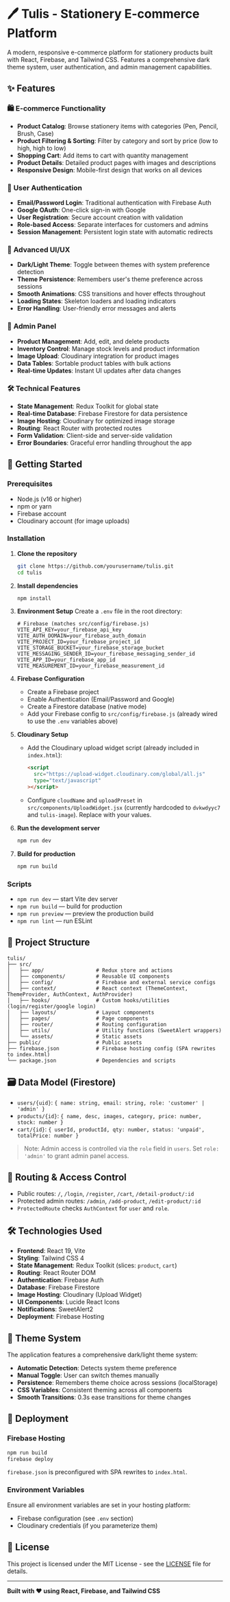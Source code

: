 # 🖊️ Tulis - Stationery E-commerce Platform

A modern, responsive e-commerce platform for stationery products built with React, Firebase, and Tailwind CSS. Features a comprehensive dark theme system, user authentication, and admin management capabilities.

## ✨ Features

### 🛍️ **E-commerce Functionality**

- **Product Catalog**: Browse stationery items with categories (Pen, Pencil, Brush, Case)
- **Product Filtering & Sorting**: Filter by category and sort by price (low to high, high to low)
- **Shopping Cart**: Add items to cart with quantity management
- **Product Details**: Detailed product pages with images and descriptions
- **Responsive Design**: Mobile-first design that works on all devices

### 👤 **User Authentication**

- **Email/Password Login**: Traditional authentication with Firebase Auth
- **Google OAuth**: One-click sign-in with Google
- **User Registration**: Secure account creation with validation
- **Role-based Access**: Separate interfaces for customers and admins
- **Session Management**: Persistent login state with automatic redirects

### 🎨 **Advanced UI/UX**

- **Dark/Light Theme**: Toggle between themes with system preference detection
- **Theme Persistence**: Remembers user's theme preference across sessions
- **Smooth Animations**: CSS transitions and hover effects throughout
- **Loading States**: Skeleton loaders and loading indicators
- **Error Handling**: User-friendly error messages and alerts

### 🔧 **Admin Panel**

- **Product Management**: Add, edit, and delete products
- **Inventory Control**: Manage stock levels and product information
- **Image Upload**: Cloudinary integration for product images
- **Data Tables**: Sortable product tables with bulk actions
- **Real-time Updates**: Instant UI updates after data changes

### 🛠️ **Technical Features**

- **State Management**: Redux Toolkit for global state
- **Real-time Database**: Firebase Firestore for data persistence
- **Image Hosting**: Cloudinary for optimized image storage
- **Routing**: React Router with protected routes
- **Form Validation**: Client-side and server-side validation
- **Error Boundaries**: Graceful error handling throughout the app

## 🚀 Getting Started

### Prerequisites

- Node.js (v16 or higher)
- npm or yarn
- Firebase account
- Cloudinary account (for image uploads)

### Installation

1. **Clone the repository**

   ```bash
   git clone https://github.com/yourusername/tulis.git
   cd tulis
   ```

2. **Install dependencies**

   ```bash
   npm install
   ```

3. **Environment Setup**
   Create a `.env` file in the root directory:

   ```env
   # Firebase (matches src/config/firebase.js)
   VITE_API_KEY=your_firebase_api_key
   VITE_AUTH_DOMAIN=your_firebase_auth_domain
   VITE_PROJECT_ID=your_firebase_project_id
   VITE_STORAGE_BUCKET=your_firebase_storage_bucket
   VITE_MESSAGING_SENDER_ID=your_firebase_messaging_sender_id
   VITE_APP_ID=your_firebase_app_id
   VITE_MEASUREMENT_ID=your_firebase_measurement_id
   ```

4. **Firebase Configuration**

   - Create a Firebase project
   - Enable Authentication (Email/Password and Google)
   - Create a Firestore database (native mode)
   - Add your Firebase config to `src/config/firebase.js` (already wired to use the `.env` variables above)

5. **Cloudinary Setup**

   - Add the Cloudinary upload widget script (already included in `index.html`):
     ```html
     <script
       src="https://upload-widget.cloudinary.com/global/all.js"
       type="text/javascript"
     ></script>
     ```
   - Configure `cloudName` and `uploadPreset` in `src/components/UploadWidget.jsx`
     (currently hardcoded to `dvkwdyyc7` and `tulis-image`). Replace with your values.

6. **Run the development server**

   ```bash
   npm run dev
   ```

7. **Build for production**
   ```bash
   npm run build
   ```

### Scripts

- `npm run dev` — start Vite dev server
- `npm run build` — build for production
- `npm run preview` — preview the production build
- `npm run lint` — run ESLint

## 📁 Project Structure

```
tulis/
├── src/
│   ├── app/                 # Redux store and actions
│   ├── components/          # Reusable UI components
│   ├── config/              # Firebase and external service configs
│   ├── context/             # React context (ThemeContext, ThemeProvider, AuthContext, AuthProvider)
│   ├── hooks/               # Custom hooks/utilities (login/register/google login)
│   ├── layouts/             # Layout components
│   ├── pages/               # Page components
│   ├── router/              # Routing configuration
│   ├── utils/               # Utility functions (SweetAlert wrappers)
│   └── assets/              # Static assets
├── public/                  # Public assets
├── firebase.json            # Firebase hosting config (SPA rewrites to index.html)
└── package.json             # Dependencies and scripts
```

## 🗃️ Data Model (Firestore)

- `users/{uid}`: `{ name: string, email: string, role: 'customer' | 'admin' }`
- `products/{id}`: `{ name, desc, images, category, price: number, stock: number }`
- `cart/{id}`: `{ userId, productId, qty: number, status: 'unpaid', totalPrice: number }`

> Note: Admin access is controlled via the `role` field in `users`. Set `role: 'admin'` to grant admin panel access.

## 🔐 Routing & Access Control

- Public routes: `/`, `/login`, `/register`, `/cart`, `/detail-product/:id`
- Protected admin routes: `/admin`, `/add-product`, `/edit-product/:id`
- `ProtectedRoute` checks `AuthContext` for `user` and `role`.

## 🛠️ Technologies Used

- **Frontend**: React 19, Vite
- **Styling**: Tailwind CSS 4
- **State Management**: Redux Toolkit (slices: `product`, `cart`)
- **Routing**: React Router DOM
- **Authentication**: Firebase Auth
- **Database**: Firebase Firestore
- **Image Hosting**: Cloudinary (Upload Widget)
- **UI Components**: Lucide React Icons
- **Notifications**: SweetAlert2
- **Deployment**: Firebase Hosting

## 🎨 Theme System

The application features a comprehensive dark/light theme system:

- **Automatic Detection**: Detects system theme preference
- **Manual Toggle**: User can switch themes manually
- **Persistence**: Remembers theme choice across sessions (localStorage)
- **CSS Variables**: Consistent theming across all components
- **Smooth Transitions**: 0.3s ease transitions for theme changes

## 🚀 Deployment

### Firebase Hosting

```bash
npm run build
firebase deploy
```

`firebase.json` is preconfigured with SPA rewrites to `index.html`.

### Environment Variables

Ensure all environment variables are set in your hosting platform:

- Firebase configuration (see `.env` section)
- Cloudinary credentials (if you parameterize them)

## 📄 License

This project is licensed under the MIT License - see the [LICENSE](LICENSE) file for details.

---

**Built with ❤️ using React, Firebase, and Tailwind CSS**
